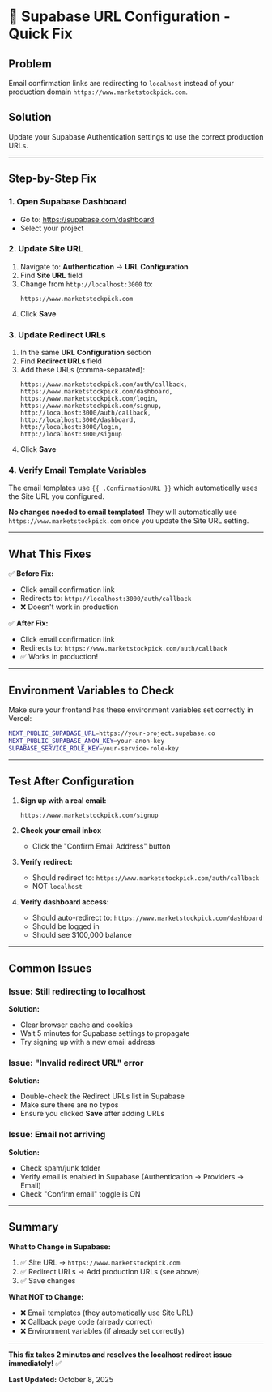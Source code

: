 # 🔧 Supabase URL Configuration - Quick Fix

## Problem
Email confirmation links are redirecting to `localhost` instead of your production domain `https://www.marketstockpick.com`.

## Solution
Update your Supabase Authentication settings to use the correct production URLs.

---

## Step-by-Step Fix

### 1. Open Supabase Dashboard
- Go to: https://supabase.com/dashboard
- Select your project

### 2. Update Site URL
1. Navigate to: **Authentication** → **URL Configuration**
2. Find **Site URL** field
3. Change from `http://localhost:3000` to:
   ```
   https://www.marketstockpick.com
   ```
4. Click **Save**

### 3. Update Redirect URLs
1. In the same **URL Configuration** section
2. Find **Redirect URLs** field
3. Add these URLs (comma-separated):
   ```
   https://www.marketstockpick.com/auth/callback,
   https://www.marketstockpick.com/dashboard,
   https://www.marketstockpick.com/login,
   https://www.marketstockpick.com/signup,
   http://localhost:3000/auth/callback,
   http://localhost:3000/dashboard,
   http://localhost:3000/login,
   http://localhost:3000/signup
   ```
4. Click **Save**

### 4. Verify Email Template Variables
The email templates use `{{ .ConfirmationURL }}` which automatically uses the Site URL you configured.

**No changes needed to email templates!** They will automatically use `https://www.marketstockpick.com` once you update the Site URL setting.

---

## What This Fixes

✅ **Before Fix:**
- Click email confirmation link
- Redirects to: `http://localhost:3000/auth/callback`
- ❌ Doesn't work in production

✅ **After Fix:**
- Click email confirmation link  
- Redirects to: `https://www.marketstockpick.com/auth/callback`
- ✅ Works in production!

---

## Environment Variables to Check

Make sure your frontend has these environment variables set correctly in Vercel:

```bash
NEXT_PUBLIC_SUPABASE_URL=https://your-project.supabase.co
NEXT_PUBLIC_SUPABASE_ANON_KEY=your-anon-key
SUPABASE_SERVICE_ROLE_KEY=your-service-role-key
```

---

## Test After Configuration

1. **Sign up with a real email:**
   ```
   https://www.marketstockpick.com/signup
   ```

2. **Check your email inbox**
   - Click the "Confirm Email Address" button

3. **Verify redirect:**
   - Should redirect to: `https://www.marketstockpick.com/auth/callback`
   - NOT `localhost`

4. **Verify dashboard access:**
   - Should auto-redirect to: `https://www.marketstockpick.com/dashboard`
   - Should be logged in
   - Should see $100,000 balance

---

## Common Issues

### Issue: Still redirecting to localhost
**Solution:** 
- Clear browser cache and cookies
- Wait 5 minutes for Supabase settings to propagate
- Try signing up with a new email address

### Issue: "Invalid redirect URL" error
**Solution:**
- Double-check the Redirect URLs list in Supabase
- Make sure there are no typos
- Ensure you clicked **Save** after adding URLs

### Issue: Email not arriving
**Solution:**
- Check spam/junk folder
- Verify email is enabled in Supabase (Authentication → Providers → Email)
- Check "Confirm email" toggle is ON

---

## Summary

**What to Change in Supabase:**
1. ✅ Site URL → `https://www.marketstockpick.com`
2. ✅ Redirect URLs → Add production URLs (see above)
3. ✅ Save changes

**What NOT to Change:**
- ❌ Email templates (they automatically use Site URL)
- ❌ Callback page code (already correct)
- ❌ Environment variables (if already set correctly)

---

**This fix takes 2 minutes and resolves the localhost redirect issue immediately!** ✅

**Last Updated:** October 8, 2025
